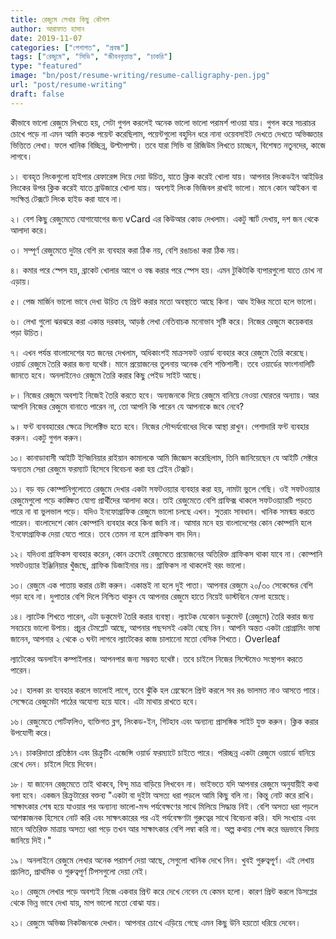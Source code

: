 ```yaml
---
title: রেজুমে লেখার কিছু কৌশল
author: আরাফাত হাসান
date: 2019-11-07
categories: ["পেশাগত", "প্রবন্ধ"]
tags: ["রেজুমে", "সিভি", "জীবনবৃত্তান্ত", "চাকরি"]
type: "featured"
image: "bn/post/resume-writing/resume-calligraphy-pen.jpg"
url: "post/resume-writing"
draft: false
---
```



কীভাবে ভালো রেজুমে লিখতে হয়, সেটা গুগল করলেই অনেক ভালো ভালো পরামর্শ পাওয়া যায়। গুগল করে সচরাচর চোখে পড়ে না এমন আমি কতক পয়েন্ট করেছিলাম, পয়েন্টগুলো বহুদিন ধরে নানা ওয়েবসাইট দেখতে দেখতে অভিজ্ঞতার ভিত্তিতে লেখা। ফলে খানিক বিচ্ছিন্ন, উল্টাপাল্টা। তবে যারা সিভি বা রিজিউম লিখতে চাচ্ছেন, বিশেষত নতুনদের, কাজে লাগবে।

১। ব্যবহৃত লিংকগুলো হাইপার রেফারেন্স দিয়ে দেয়া উচিত, যাতে ক্লিক করেই খোলা যায়। আপনার লিংকডইন আইডির লিংকের উপর ক্লিক করেই যাতে ব্রাউজারে খোলা যায়। অবশ্যই লিংক ভিজিবল রাখাই ভালো। মানে কোন আইকন বা সংক্ষিপ্ত টেক্সটে লিংক হাইড করা যাবে না।

২। বেশ কিছু রেজুমেতে যোগাযোগের জন্য vCard এর কিউআর কোড দেখলাম। একটু স্মার্ট দেখায়, দশ জন থেকে আলাদা করে।

৩। সম্পূর্ণ রেজুমেতে দুটার বেশি রং ব্যবহার করা ঠিক নয়, বেশি রঙাচঙা করা ঠিক নয়।

৪। কমার পরে স্পেস হয়, ব্রাকেট খোলার আগে ও বন্ধ করার পরে স্পেস হয়। এমন টুকিটাকি ব্যপারগুলো যাতে চোখ না এড়ায়।

৫। পেজ মার্জিন ভালো ভাবে দেখা উচিত যে প্রিন্ট করার মতো অবস্থাতে আছে কিনা। আধ ইঞ্চির মতো হলে ভালো।

৬। লেখা গুলো ঝরঝরে করা একান্ত দরকার, আড়ষ্ঠ লেখা নেতিবাচক মনোভাব সৃষ্টি করে। নিজের রেজুমে কয়েকবার পড়া উচিত।

৭। এখন পর্যন্ত বাংলাদেশের যত জনের দেখলাম, অধিকাংশই মাক্রসফট ওয়ার্ড ব্যবহার করে রেজুমে তৈরি করেছে। ওয়ার্ড রেজুমে তৈরি করার জন্য যথেষ্ট। মানে প্রয়োজনের তুলনায় অনেক বেশি শক্তিশালী। তবে ওয়ার্ডের ফাংশনালিটি জানতে হবে। অনলাইনেও রেজুমে তৈরি করার কিছু পেইড সাইট আছে।

৮। নিজের রেজুমে অবশ্যই নিজেই তৈরি করতে হবে। অন্যজনকে দিয়ে রেজুমে বানিয়ে নেওয়া ঘোরতর অন্যায়। আর আপনি নিজের রেজুমে বানাতে পারেন না, তো আপনি কি পারেন যে আপনাকে জবে নেবে?

৯। ফন্ট ব্যববহারের ক্ষেত্রে সিলেক্টিভ হতে হবে। নিজের সৌন্দর্যবোধের দিকে আস্থা রাখুন। পেশাদারি ফন্ট ব্যবহার করুন। একটু গুগল করুন।

১০। কানাডাবাসী আইটি ইন্জিনিয়ার রাইয়ান কামালকে আমি জিজ্ঞেস করেছিলাম, তিনি জানিয়েছেন যে আইটি সেক্টরে অন্যতম সেরা রেজুমে ফরম্যাট হিসেবে বিবেচনা করা হয় প্লেইন টেক্সট।

১১। বড় বড় কোম্পানিগুলোতে রেজুমে দেখার একটা সফটওয়্যার ব্যবহার করা হয়, নামটা ভুলে গেছি। ওই সফটওয়্যার রেজুমেগুলো পড়ে কাঙ্ক্ষিত যোগ্য প্রার্থীদের আলাদা করে। তাই রেজুমেতে বেশি গ্রাফিক্স থাকলে সফটওয়্যারটি পড়তে পারে না বা ভুলভাল পড়ে। যদিও ইনফোগ্রাফিক রেজুমে ভালো চলছে এখন। সুতরাং সাবধান। খানিক সমন্ময় করতে পারেন। বাংলাদেশে কোন কোম্পানি ব্যবহার করে কিনা জানি না। আমার মনে হয় বাংলাদেশের কোন কোম্পানি হলে ইনফোগ্রাফিক দেয়া যেতে পারে। তবে তেমন না হলে গ্রাফিকস বাদ দিন।

১২। যদিওবা গ্রাফিকস ব্যবহার করেন, কোন ক্রমেই রেজুমেতে প্রয়োজনের অতিরিক্ত গ্রাফিকস থাকা যাবে না। কোম্পানি সফটওয়্যার ইঞ্জিনিয়ার খুঁজছে, গ্রাফিক ডিজাইনার নয়। গ্রাফিকস না থাকলেই বরং ভালো।

১৩। রেজুমে এক পাতায় করার চেষ্টা করুন। একান্তই না হলে দুই পাতা। আপনার রেজুমে ২০/৩০ সেকেন্ডের বেশি পড়া হবে না। দুপাতার বেশি দিলে নিশ্চিত থাকুন যে আপনার রেজুমে হাতে নিয়েই ডাস্টবিনে ফেলা হয়েছে।

১৪। ল্যাটেক শিখতে পারেন, এটা ডকুমেন্ট তৈরি করার ব্যবস্থা। ল্যাটেক যেকোন ডকুমেন্ট (রেজুমে) তৈরি করার জন্য সবচেয়ে ভালো উপায়। প্রচুর টেমপ্লেট আছে, আপনার পছন্দসই একটা বেছে নিন। আপনি অন্তত একটা প্রোগ্রামিং ভাষা জানেন, আপনার ২ থেকে ৩ ঘন্টা লাগবে ল্যাটেকের কাজ চালানেো মতো বেসিক শিখতে। Overleaf

ল্যাটেকের অনলাইন কম্পাইলার। আপনপার জন্য সম্ভবত যথেষ্ট। তবে চাইলে নিজের সিস্টেমেও সংস্থাপন করতে পারেন।

১৫। হালকা রং ব্যবহার করলে ভালোই লাগে, তবে ঝুঁকি হল গ্রেস্কেলে প্রিন্ট করলে সব রঙ ভালমত নাও আসতে পারে। সেক্ষেত্রে রেজুমেটা পাঠের অযোগ্য হয়ে যাবে। এটা মাথায় রাখতে হবে।

১৬। রেজুমেতে পোর্টফলিও, ব্যক্তিগত ব্লগ, লিংকড-ইন, গিটহাব এবং অন্যান্য প্রাসঙ্গিক সাইট যুক্ত করুন। ক্লিক করার উপযোগী করে।

১৭। চাকরিদাতা প্রতিষ্ঠান এবং রিক্রুটিং এজেন্সি ওয়ার্ড ফরম্যাটে চাইতে পারে। পরিচ্ছন্ন একটা রেজুমে ওয়ার্ডে বানিয়ে রেখে দেন। চাইলে দিয়ে দিবেন।

১৮। যা জানেন রেজুমেতে তাই থাকবে, বিন্দু মাত্র বাড়িয়ে লিখবেন না। ভাইভতে যদি আপনার রেজুমে অনুযায়ীই কথা বলা হবে। একজন রিক্রুটারের বক্তব্য "একটা বা দুইটা অসত্য ধরা পড়লে আমি কিছু বলি না। কিন্তু নোট করে রাখি। সাক্ষাৎকার শেষ হয়ে যাওয়ার পর অন্যান্য ভালো-মন্দ পর্যবেক্ষণের সাথে মিলিয়ে সিদ্ধান্ত নিই। বেশি অসত্য ধরা পড়লে আশঙ্কাজনক হিসেবে নোট করি এবং সাক্ষৎকারের পর এই পর্যবেক্ষণটা গুরুত্বের সাথে বিবেচনা করি। যদি সংখ্যায় এবং মানে অতিরিক্ত মাত্রায় অসত্য ধরা পড়ে তখন আর সাক্ষাৎকার বেশি লম্বা করি না। অল্প কথায় শেষ করে ভদ্রভাবে বিদায় জানিয়ে দিই।"

১৯। অনলাইনে রেজুমে লেখার অনেক পরামর্শ দেয়া আছে, সেগুলো খানিক দেখে নিন। খুবই গুরুত্বপূ্র্ণ। এই লেখায় প্রচলিত, প্রাথমিক ও গুরুত্বপূর্ণ টিপসগুলো দেয়া নেই।

২০। রেজুমে লেখার পড়ে অবশ্যই নিজে একবার প্রিন্ট করে দেখে নেবেন যে কেমন হলো। কারণ প্রিন্ট করলে ডিসপ্লের থেকে ভিন্ন ভাবে দেখা যায়, মাপ ভালো মতো বোঝা যায়।

২১। রেজুমে অভিজ্ঞ নিকটজনকে দেখান। আপনার চোখে এড়িয়ে গেছে এমন কিছু উনি হয়তো ধরিয়ে দেবেন।